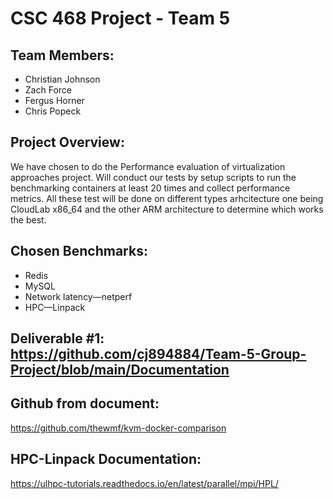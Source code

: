# CSC 468 Project - Team 5

## Team Members:
- Christian Johnson
- Zach Force
- Fergus Horner 
- Chris Popeck 
## Project Overview:
 We have chosen to do the Performance evaluation of virtualization approaches project. Will conduct our tests by setup scripts to run the benchmarking containers at least 20 times and collect performance metrics. All these test will be done on different types arhcitecture one being CloudLab x86_64 and the other ARM architecture to determine which works the best.

## Chosen Benchmarks:
- Redis
- MySQL
- Network latency—netperf
- HPC—Linpack
  

## Deliverable #1: https://github.com/cj894884/Team-5-Group-Project/blob/main/Documentation

## Github from document:
https://github.com/thewmf/kvm-docker-comparison
## HPC-Linpack Documentation:
https://ulhpc-tutorials.readthedocs.io/en/latest/parallel/mpi/HPL/
